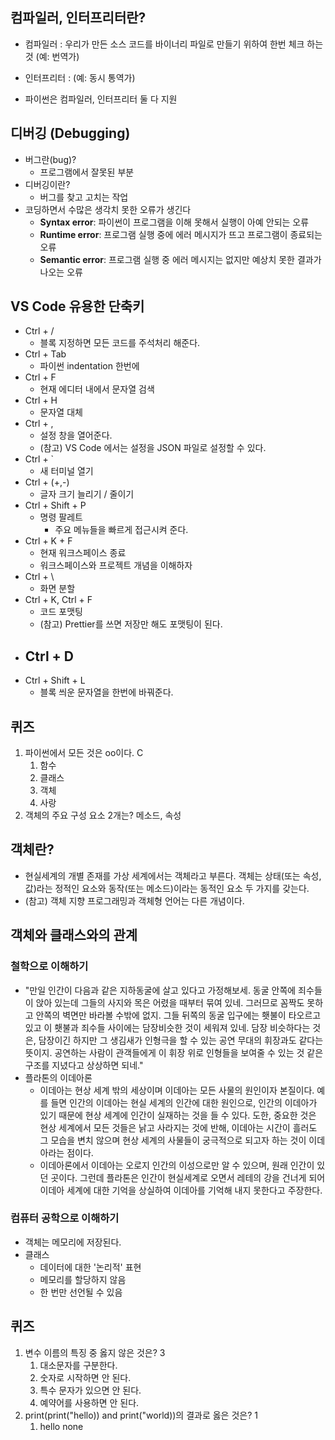 
## 컴파일러, 인터프리터란?

- 컴파일러 : 우리가 만든 소스 코드를 바이너리 파일로 만들기 위하여 한번 체크 하는 것 (예: 번역가)

- 인터프리터 : (예: 동시 통역가)

- 파이썬은 컴파일러, 인터프리터 둘 다 지원



## 디버깅 (Debugging)
- 버그란(bug)?
	- 프로그램에서 잘못된 부분
- 디버깅이란?
	- 버그를 찾고 고치는 작업
- 코딩하면서 수많은 생각치 못한 오류가 생긴다
	- **Syntax error**: 파이썬이 프로그램을 이해 못해서 실행이 아예 안되는 오류
	- **Runtime error**: 프로그램 실행 중에 에러 메시지가 뜨고 프로그램이 종료되는 오류
	- **Semantic error**: 프로그램 실행 중 에러 메시지는 없지만 예상치 못한 결과가 나오는 오류

## VS Code 유용한 단축키
- Ctrl + /
	- 블록 지정하면 모든 코드를 주석처리 해준다.
- Ctrl + Tab
	- 파이썬 indentation 한번에
- Ctrl + F
	- 현재 에디터 내에서 문자열 검색
- Ctrl + H
	- 문자열 대체
- Ctrl + ,
	- 설정 창을 열어준다.
	- (참고) VS Code 에서는 설정을 JSON 파일로 설정할 수 있다.
- Ctrl + \`
	- 새 터미널 열기
- Ctrl + (+,-)
	- 글자 크기 늘리기 / 줄이기
- Ctrl + Shift + P
	- 명령 팔레트
		- 주요 메뉴들을 빠르게 접근시켜 준다.
- Ctrl + K + F
	- 현재 워크스페이스 종료
	- 워크스페이스와 프로젝트 개념을 이해하자
- Ctrl + \
	- 화면 분할
- Ctrl + K, Ctrl + F
	- 코드 포맷팅
	- (참고) Prettier를 쓰면 저장만 해도 포맷팅이 된다.
- Ctrl + D
	- 
- Ctrl + Shift + L
	- 블록 씌운 문자열을 한번에 바꿔준다.



## 퀴즈
1. 파이썬에서 모든 것은 oo이다. C
	1. 함수
	2. 클래스
	3. 객체
	4. 사랑
2. 객체의 주요 구성 요소 2개는? 메소드, 속성


## 객체란?
- 현실세계의 개별 존재를 가상 세계에서는 객체라고 부른다. 객체는 상태(또는 속성, 값)라는 정적인 요소와 동작(또는 메소드)이라는 동적인 요소 두 가지를 갖는다.
- (참고) 객체 지향 프로그래밍과 객체형 언어는 다른 개념이다.


## 객체와 클래스와의 관계
### 철학으로 이해하기
- "만일 인간이 다음과 같은 지하동굴에 살고 있다고 가정해보세. 동굴 안쪽에 죄수들이 앉아 있는데 그들의 사지와 목은 어렸을 때부터 묶여 있네. 그러므로 꼼짝도 못하고 안쪽의 벽면만 바라볼 수밖에 없지. 그들 뒤쪽의 동굴 입구에는 횃불이 타오르고 있고 이 횃불과 죄수들 사이에는 담장비슷한 것이 세워져 있네. 담장 비슷하다는 것은, 담장이긴 하지만 그 생김새가 인형극을 할 수 있는 공연 무대의 휘장과도 같다는 뜻이지. 공연하는 사람이 관객들에게 이 휘장 위로 인형들을 보여줄 수 있는 것 같은 구조를 지녔다고 상상하면 되네."
- 플라톤의 이데아론
	- 이데아는 현상 세계 밖의 세상이며 이데아는 모든 사물의 원인이자 본질이다. 예를 들면 인간의 이데아는 현실 세계의 인간에 대한 원인으로, 인간의 이데아가 있기 때문에 현상 세계에 인간이 실재하는 것을 들 수 있다. 도한, 중요한 것은 현상 세계에서 모든 것들은 낡고 사라지는 것에 반해, 이데아는 시간이 흘러도 그 모습을 변치 않으며 현상 세계의 사물들이 궁극적으로 되고자 하는 것이 이데아라는 점이다.
	- 이데아론에서 이데아는 오로지 인간의 이성으로만 알 수 있으며, 원래 인간이 있던 곳이다. 그런데 플라톤은 인간이 현실세계로 오면서 레테의 강을 건너게 되어 이데아 세계에 대한 기억을 상실하여 이데아를 기억해 내지 못한다고 주장한다.

### 컴퓨터 공학으로 이해하기
- 객체는 메모리에 저장된다.
- 클래스
	- 데이터에 대한 '논리적' 표현
	- 메모리를 할당하지 않음
	- 한 번만 선언될 수 있음



## 퀴즈
1. 변수 이름의 특징 중 옳지 않은 것은? 3
	1. 대소문자를 구분한다.
	2. 숫자로 시작하면 안 된다.
	3. 특수 문자가 있으면 안 된다.
	4. 예약어를 사용하면 안 된다.
2. print(print("hello)) and print("world))의 결과로 옳은 것은? 1
	1. hello
		none






